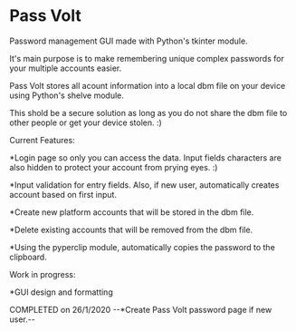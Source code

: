 # Pass Volt
Password management GUI made with Python's tkinter module.


It's main purpose is to make remembering unique complex passwords for your multiple accounts easier. 


Pass Volt stores all acount information into a local dbm file on your device using Python's shelve module.


This shold be a secure solution as long as you do not share the dbm file to other people or get your device stolen. :)


Current Features:

  *Login page so only you can access the data. Input fields characters are also hidden to protect your account from prying eyes. :)
  
  *Input validation for entry fields. Also, if new user, automatically creates account based on first input.  
  
  *Create new platform accounts that will be stored in the dbm file.
  
  *Delete existing accounts that will be removed from the dbm file.
  
  *Using the pyperclip module, automatically copies the password to the clipboard.
  
  
Work in progress:

  *GUI design and formatting
  
  COMPLETED on 26/1/2020 --*Create Pass Volt password page if new user.--
  
